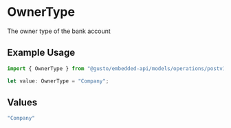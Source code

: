 # OwnerType

The owner type of the bank account

## Example Usage

```typescript
import { OwnerType } from "@gusto/embedded-api/models/operations/postv1plaidprocessortoken.js";

let value: OwnerType = "Company";
```

## Values

```typescript
"Company"
```